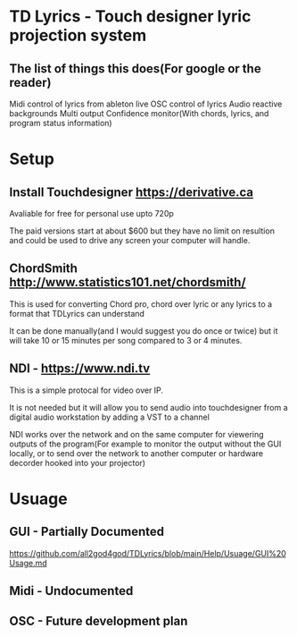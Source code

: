 # TD Lyrics - Touch designer lyric projection system

## The list of things this does(For google or the reader)
Midi control of lyrics from ableton live
OSC control of lyrics
Audio reactive backgrounds
Multi output
Confidence monitor(With chords, lyrics, and program status information)

# Setup

## Install Touchdesigner https://derivative.ca
Avaliable for free for personal use upto 720p

The paid versions start at about $600 but they have no limit on resultion and could be used to drive any screen your computer will handle.

## ChordSmith http://www.statistics101.net/chordsmith/
This is used for converting Chord pro, chord over lyric or any lyrics to a format that TDLyrics can understand

It can be done manually(and I would suggest you do once or twice) but it will take 10 or 15 minutes per song compared to 3 or 4 minutes. 

## NDI - https://www.ndi.tv
This is a simple protocal for video over IP.

It is not needed but it will allow you to send audio into touchdesigner from a digital audio workstation by adding a VST to a channel

NDI works over the network and on the same computer for viewering outputs of the program(For example to monitor the output without the GUI locally, or to send over the network to another computer or hardware decorder hooked into your projector)

# Usuage

## GUI - Partially Documented
https://github.com/all2god4god/TDLyrics/blob/main/Help/Usuage/GUI%20Usage.md

## Midi - Undocumented

## OSC - Future development plan
